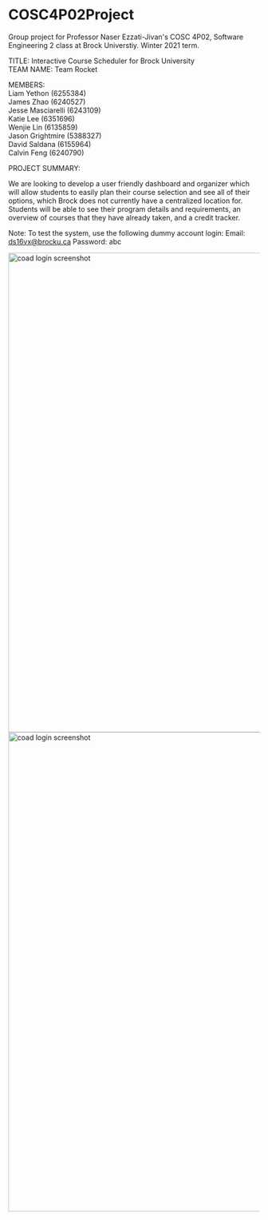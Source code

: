 # COSC4P02Project
Group project for Professor Naser Ezzati-Jivan's COSC 4P02, Software Engineering 2 class at Brock Universtiy.
Winter 2021 term.

TITLE: Interactive Course Scheduler for Brock University<br>
TEAM NAME: Team Rocket<br>

MEMBERS: <br>
Liam Yethon (6255384)<br>
James Zhao (6240527)<br>
Jesse Masciarelli (6243109)<br>
Katie Lee (6351696)<br>
Wenjie Lin (6135859)<br>
Jason Grightmire (5388327)<br>
David Saldana (6155964)<br>
Calvin Feng (6240790)<br>

PROJECT SUMMARY:

We are looking to develop a user friendly dashboard and organizer which will allow students to easily plan their course selection and see all of their options, which Brock does not currently have a centralized location for. Students will be able to see their program details and requirements, an overview of courses that they have already taken, and a credit tracker.

Note: To test the system, use the following dummy account login: 
Email: ds16vx@brocku.ca 
Password: abc

<img width="960" alt="coad login screenshot" src="https://user-images.githubusercontent.com/46304793/150377148-70425215-0331-44c1-999a-c14d45cbe152.png">

<img width="960" alt="coad login screenshot" src="https://user-images.githubusercontent.com/46304793/150378643-9ab192f9-d5cf-4831-83ca-f0f494ee6611.png">
